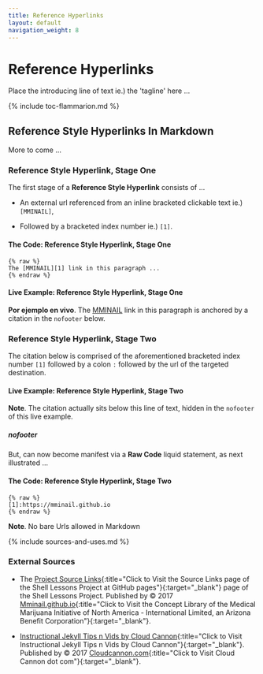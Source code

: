 ```yaml
---
title: Reference Hyperlinks
layout: default
navigation_weight: 8
---
```

# Reference Hyperlinks

Place the introducing line of text ie.) the 'tagline' here ...

{% include toc-flammarion.md %}

## Reference Style Hyperlinks In Markdown

More to come ...

### Reference Style Hyperlink, Stage One

The first stage of a **Reference Style Hyperlink** consists of ...

- An external url referenced from an inline bracketed clickable text ie.) `[MMINAIL]`,

- Followed by a bracketed index number ie.) `[1]`.

#### The Code: Reference Style Hyperlink, Stage One

```liquid
{% raw %}
The [MMINAIL][1] link in this paragraph ...
{% endraw %}
```

#### Live Example: Reference Style Hyperlink, Stage One

**Por ejemplo en vivo**. The [MMINAIL][1] link in this paragraph is anchored by a citation in the `nofooter` below.

### Reference Style Hyperlink, Stage Two

The citation below is comprised of the aforementioned bracketed index number `[1]` followed by a colon `:` followed by the url of the targeted destination.

#### Live Example: Reference Style Hyperlink, Stage Two

**Note**. The citation actually sits below this line of text, hidden in the `nofooter` of this live example.

##### nofooter

[1]:https://mminail.github.io

But, can now become manifest via a **Raw Code** liquid statement, as next illustrated ...

#### The Code: Reference Style Hyperlink, Stage Two

```liquid
{% raw %}
[1]:https://mminail.github.io
{% endraw %}
```

**Note**. No bare Urls allowed in Markdown

{% include sources-and-uses.md %}

### External Sources

- The [Project Source Links](https://mminail.github.io/Shell/Source-Shell-Links.htm){:title="Click to Visit the Source Links page of the Shell Lessons Project at GitHub pages"}{:target="_blank"} page of the Shell Lessons Project. Published by © 2017 [Mminail.github.io](https://mminail.github.io/){:title="Click to Visit the Concept Library of the Medical Marijuana Initiative of North America - International Limited, an Arizona Benefit Corporation"}{:target="_blank"}.

- [Instructional Jekyll Tips n Vids by Cloud Cannon](https://learn.cloudcannon.com/){:title="Click to Visit Instructional Jekyll Tips n Vids by Cloud Cannon"}{:target="_blank"}. Published by © 2017 [Cloudcannon.com](https://www.cloudcannon.com){:title="Click to Visit Cloud Cannon dot com"}{:target="_blank"}.
